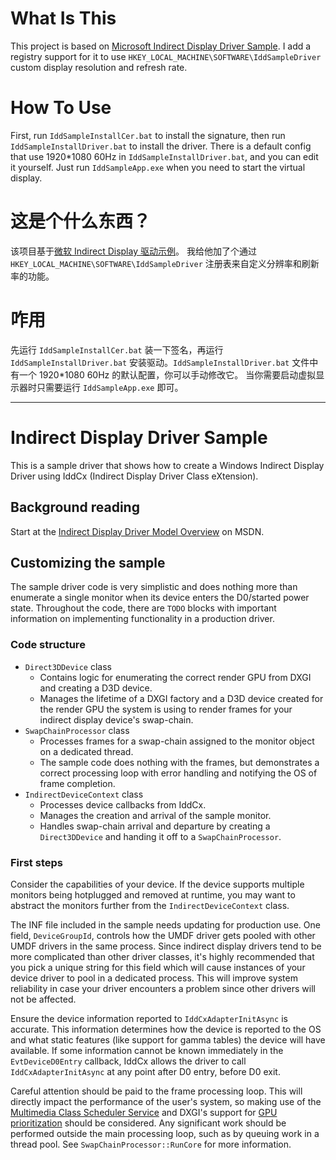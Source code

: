 # What Is This #

This project is based on [Microsoft Indirect Display Driver Sample](https://github.com/Microsoft/Windows-driver-samples/tree/main/video/IndirectDisplay).
I add a registry support for it to use `HKEY_LOCAL_MACHINE\SOFTWARE\IddSampleDriver` custom display resolution and refresh rate.

# How To Use #
First, run `IddSampleInstallCer.bat` to install the signature, then run` IddSampleInstallDriver.bat` to install the driver. There is a default config that use 1920*1080 60Hz in `IddSampleInstallDriver.bat`, and you can edit it yourself.
Just run `IddSampleApp.exe` when you need to start the virtual display.

# 这是个什么东西？ #
该项目基于[微软 Indirect Display 驱动示例](https://github.com/Microsoft/Windows-driver-samples/tree/main/video/IndirectDisplay)。
我给他加了个通过 `HKEY_LOCAL_MACHINE\SOFTWARE\IddSampleDriver` 注册表来自定义分辨率和刷新率的功能。

# 咋用 #
先运行 `IddSampleInstallCer.bat` 装一下签名，再运行 `IddSampleInstallDriver.bat` 安装驱动。`IddSampleInstallDriver.bat` 文件中有一个 1920*1080 60Hz 的默认配置，你可以手动修改它。
当你需要启动虚拟显示器时只需要运行 `IddSampleApp.exe` 即可。

---

# Indirect Display Driver Sample #

This is a sample driver that shows how to create a Windows Indirect Display Driver using IddCx (Indirect Display Driver Class eXtension).

## Background reading ##

Start at the [Indirect Display Driver Model Overview](https://msdn.microsoft.com/en-us/library/windows/hardware/mt761968(v=vs.85).aspx) on MSDN.

## Customizing the sample ##

The sample driver code is very simplistic and does nothing more than enumerate a single monitor when its device enters the D0/started power state. Throughout the code, there are `TODO` blocks with important information on implementing functionality in a production driver.

### Code structure ###

* `Direct3DDevice` class
    * Contains logic for enumerating the correct render GPU from DXGI and creating a D3D device.
    * Manages the lifetime of a DXGI factory and a D3D device created for the render GPU the system is using to render frames for your indirect display device's swap-chain.
* `SwapChainProcessor` class
    * Processes frames for a swap-chain assigned to the monitor object on a dedicated thread.
    * The sample code does nothing with the frames, but demonstrates a correct processing loop with error handling and notifying the OS of frame completion.
* `IndirectDeviceContext` class
    * Processes device callbacks from IddCx.
    * Manages the creation and arrival of the sample monitor.
    * Handles swap-chain arrival and departure by creating a `Direct3DDevice` and handing it off to a `SwapChainProcessor`.

### First steps ###

Consider the capabilities of your device. If the device supports multiple monitors being hotplugged and removed at runtime, you may want to abstract the monitors further from the `IndirectDeviceContext` class.

The INF file included in the sample needs updating for production use. One field, `DeviceGroupId`, controls how the UMDF driver gets pooled with other UMDF drivers in the same process. Since indirect display drivers tend to be more complicated than other driver classes, it's highly recommended that you pick a unique string for this field which will cause instances of your device driver to pool in a dedicated process. This will improve system reliability in case your driver encounters a problem since other drivers will not be affected.

Ensure the device information reported to `IddCxAdapterInitAsync` is accurate. This information determines how the device is reported to the OS and what static features (like support for gamma tables) the device will have available. If some information cannot be known immediately in the `EvtDeviceD0Entry` callback, IddCx allows the driver to call `IddCxAdapterInitAsync` at any point after D0 entry, before D0 exit.

Careful attention should be paid to the frame processing loop. This will directly impact the performance of the user's system, so making use of the [Multimedia Class Scheduler Service](https://msdn.microsoft.com/en-us/library/windows/desktop/ms684247(v=vs.85).aspx) and DXGI's support for [GPU prioritization](https://msdn.microsoft.com/en-us/library/windows/desktop/bb174534(v=vs.85).aspx) should be considered. Any significant work should be performed outside the main processing loop, such as by queuing work in a thread pool. See `SwapChainProcessor::RunCore` for more information.